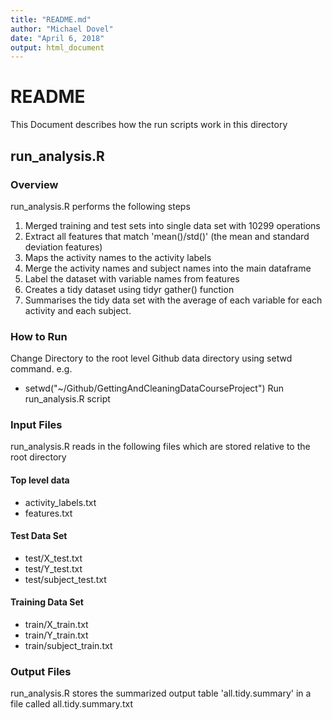 ```yaml
---
title: "README.md"
author: "Michael Dovel"
date: "April 6, 2018"
output: html_document
---
```



# README

This Document describes how the run scripts work in this directory

## run_analysis.R

### Overview
run_analysis.R performs the following steps

  1) Merged training and test sets into single data set with 10299 operations
  2) Extract all features that match 'mean()/std()' (the mean and standard deviation features)
  3) Maps the activity names to the activity labels
  4) Merge the activity names and subject names into the main dataframe
  5) Label the dataset with variable names from features 
  6) Creates a tidy dataset using tidyr gather() function
  7) Summarises the tidy data set with the average of each variable for each activity and each subject.

### How to Run
Change Directory to the root level Github data directory using setwd command. e.g.
  - setwd("~/Github/GettingAndCleaningDataCourseProject")
Run run_analysis.R script

### Input Files
run_analysis.R reads in the following files which are stored relative to the root directory

#### Top level data
  - activity_labels.txt
  - features.txt

#### Test Data Set
  - test/X_test.txt
  - test/Y_test.txt
  - test/subject_test.txt


#### Training Data Set
  - train/X_train.txt
  - train/Y_train.txt
  - train/subject_train.txt
  
  
### Output Files
run_analysis.R stores the summarized output table 'all.tidy.summary' in a file called all.tidy.summary.txt





  